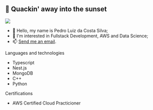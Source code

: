 ## 🦆 Quackin' away into the sunset

![](https://komarev.com/ghpvc/?username=pedro-duk&label=Visitors)

- 👋 Hello, my name is Pedro Luiz da Costa Silva;
- 👀 I'm interested in Fullstack Development, AWS and Data Science;
- 📫 [Send me an email](mailto:pedroldacs@gmail.com).

Languages and technologies
* Typescript
* Nest.js
* MongoDB
* C++
* Python

Certifications
* AWS Certified Cloud Practicioner
